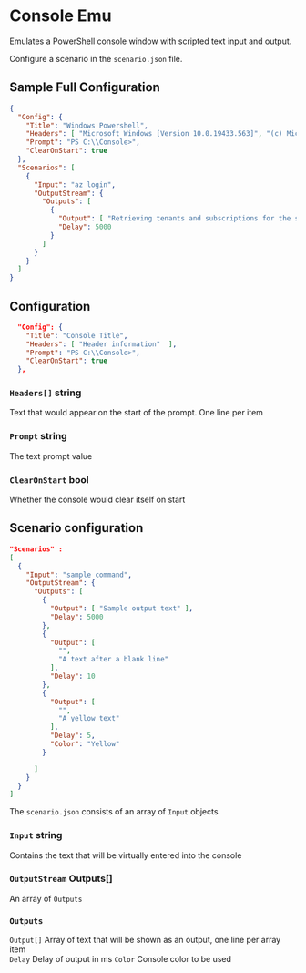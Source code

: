 # Console Emu

Emulates a PowerShell console window with scripted text input and output.

Configure a scenario in the `scenario.json` file.

## Sample Full Configuration

```json
{
  "Config": {
    "Title": "Windows Powershell",
    "Headers": [ "Microsoft Windows [Version 10.0.19433.563]", "(c) Microsoft Corpration. All rights reserved."  ],
    "Prompt": "PS C:\\Console>",
    "ClearOnStart": true
  },
  "Scenarios": [
    {
      "Input": "az login",
      "OutputStream": {
        "Outputs": [
          {
            "Output": [ "Retrieving tenants and subscriptions for the selection..." ],
            "Delay": 5000
          }      
        ]
      }
    }
  ]
}
```

## Configuration

```json
  "Config": {
    "Title": "Console Title",
    "Headers": [ "Header information"  ],
    "Prompt": "PS C:\\Console>",
    "ClearOnStart": true
  },
```

### `Headers[]` string
Text that would appear on the start of the prompt. One line per item

### `Prompt` string
The text prompt value

### `ClearOnStart` bool
Whether the console would clear itself on start

## Scenario configuration

```json
"Scenarios" : 
[
  {
    "Input": "sample command",
    "OutputStream": {
      "Outputs": [
        {
          "Output": [ "Sample output text" ],
          "Delay": 5000
        },
        {
          "Output": [
            "",
            "A text after a blank line"
          ],
          "Delay": 10
        },
        {
          "Output": [
            "",
            "A yellow text"
          ],
          "Delay": 5,
          "Color": "Yellow"
        }

      ]
    }
  }
]
```

The `scenario.json` consists of an array of `Input` objects

### `Input` string
Contains the text that will be virtually entered into the console

### `OutputStream` Outputs[]
An array of `Outputs`

### `Outputs` 
`Output[]` Array of text that will be shown as an output, one line per array item  
`Delay` Delay of output in ms
`Color` Console color to be used